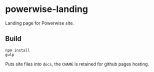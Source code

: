 # powerwise-landing

Landing page for Powerwise site.

## Build

```
npm install
gulp
```

Puts site files into `docs`, the `CNAME` is retained for github pages hosting.
